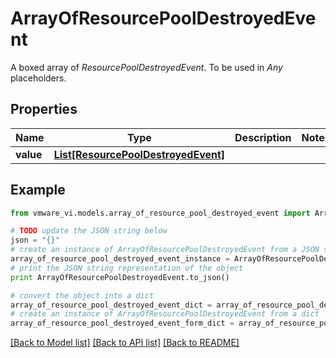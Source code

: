 # ArrayOfResourcePoolDestroyedEvent

A boxed array of *ResourcePoolDestroyedEvent*. To be used in *Any* placeholders. 

## Properties
Name | Type | Description | Notes
------------ | ------------- | ------------- | -------------
**value** | [**List[ResourcePoolDestroyedEvent]**](ResourcePoolDestroyedEvent.md) |  | 

## Example

```python
from vmware_vi.models.array_of_resource_pool_destroyed_event import ArrayOfResourcePoolDestroyedEvent

# TODO update the JSON string below
json = "{}"
# create an instance of ArrayOfResourcePoolDestroyedEvent from a JSON string
array_of_resource_pool_destroyed_event_instance = ArrayOfResourcePoolDestroyedEvent.from_json(json)
# print the JSON string representation of the object
print ArrayOfResourcePoolDestroyedEvent.to_json()

# convert the object into a dict
array_of_resource_pool_destroyed_event_dict = array_of_resource_pool_destroyed_event_instance.to_dict()
# create an instance of ArrayOfResourcePoolDestroyedEvent from a dict
array_of_resource_pool_destroyed_event_form_dict = array_of_resource_pool_destroyed_event.from_dict(array_of_resource_pool_destroyed_event_dict)
```
[[Back to Model list]](../README.md#documentation-for-models) [[Back to API list]](../README.md#documentation-for-api-endpoints) [[Back to README]](../README.md)


